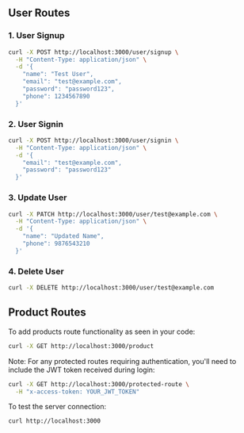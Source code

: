 ## User Routes

### 1. User Signup

```bash
curl -X POST http://localhost:3000/user/signup \
  -H "Content-Type: application/json" \
  -d '{
    "name": "Test User",
    "email": "test@example.com",
    "password": "password123",
    "phone": 1234567890
  }'
```

### 2. User Signin

```bash
curl -X POST http://localhost:3000/user/signin \
  -H "Content-Type: application/json" \
  -d '{
    "email": "test@example.com",
    "password": "password123"
  }'
```

### 3. Update User

```bash
curl -X PATCH http://localhost:3000/user/test@example.com \
  -H "Content-Type: application/json" \
  -d '{
    "name": "Updated Name",
    "phone": 9876543210
  }'
```

### 4. Delete User

```bash
curl -X DELETE http://localhost:3000/user/test@example.com
```

## Product Routes

To add products route functionality as seen in your code:

```bash
curl -X GET http://localhost:3000/product
```

Note: For any protected routes requiring authentication, you'll need to include the JWT token received during login:

```bash
curl -X GET http://localhost:3000/protected-route \
  -H "x-access-token: YOUR_JWT_TOKEN"
```

To test the server connection:

```bash
curl http://localhost:3000
```
